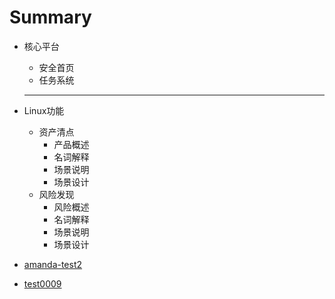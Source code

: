 # Summary

* 核心平台

  * 安全首页
  * 任务系统

  ---

* Linux功能

  * 资产清点
    * 产品概述
    * 名词解释
    * 场景说明
    * 场景设计
  * 风险发现
    * 风险概述
    * 名词解释
    * 场景说明
    * 场景设计

* [amanda-test2](amanda-test2.md)
* [test0009](test0009.md)



